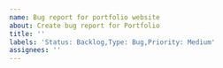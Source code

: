 ```yaml
---
name: Bug report for portfolio website
about: Create bug report for Portfolio
title: ''
labels: 'Status: Backlog,Type: Bug,Priority: Medium'
assignees: ''
---
```


<!-- Add some content -->
